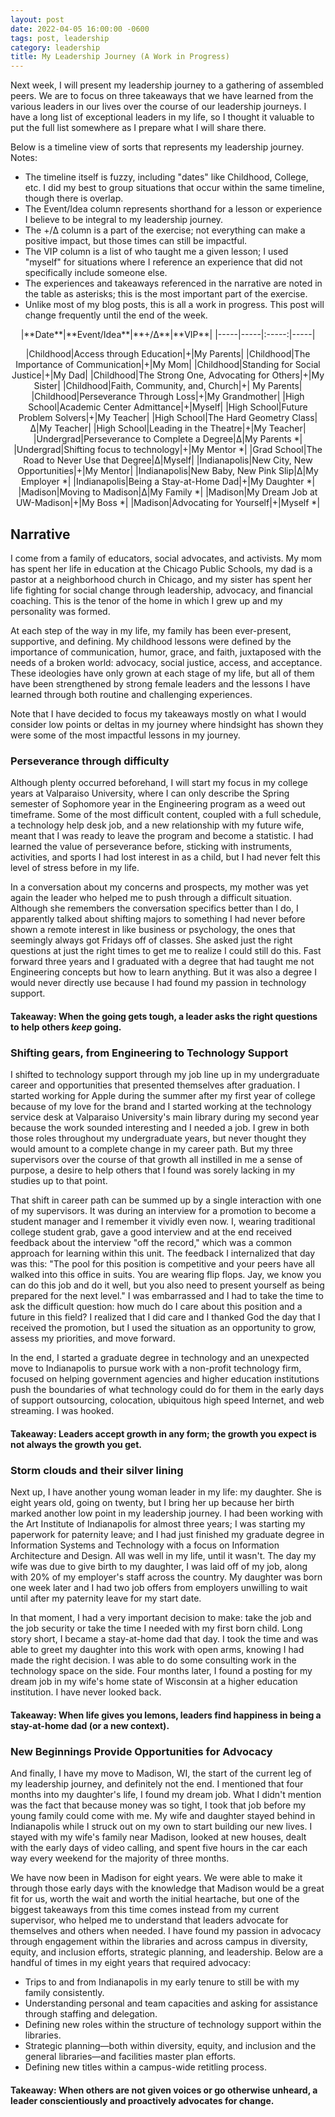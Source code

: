 ```yaml
---
layout: post
date: 2022-04-05 16:00:00 -0600
tags: post, leadership
category: leadership
title: My Leadership Journey (A Work in Progress)
---
```


Next week, I will present my leadership journey to a gathering of assembled peers. We are to focus on three takeaways that we have learned from the various leaders in our lives over the course of our leadership journeys. I have a long list of exceptional leaders in my life, so I thought it valuable to put the full list somewhere as I prepare what I will share there. 

Below is a timeline view of sorts that represents my leadership journey.
Notes:
- The timeline itself is fuzzy, including "dates" like Childhood, College, etc. I did my best to group situations that occur within the same timeline, though there is overlap.
- The Event/Idea column represents shorthand for a lesson or experience I believe to be integral to my leadership journey.
- The +/Δ column is a part of the exercise; not everything can make a positive impact, but those times can still be impactful.
- The VIP column is a list of who taught me a given lesson; I used "myself" for situations where I reference an experience that did not specifically include someone else.
- The experiences and takeaways referenced in the narrative are noted in the table as asterisks; this is the most important part of the exercise.
- Unlike most of my blog posts, this is all a work in progress. This post will change frequently until the end of the week.

<center>
|**Date**|**Event/Idea**|**+/Δ**|**VIP**|
|-----|-----|:-----:|-----|

|Childhood|Access through Education|+|My Parents|
|Childhood|The Importance of Communication|+|My Mom|
|Childhood|Standing for Social Justice|+|My Dad|
|Childhood|The Strong One, Advocating for Others|+|My Sister|
|Childhood|Faith, Community, and, Church|+|	My Parents|
|Childhood|Perseverance Through Loss|+|My Grandmother|
|High School|Academic Center Admittance|+|Myself|
|High School|Future Problem Solvers|+|My Teacher|
|High School|The Hard Geometry Class|Δ|My Teacher|
|High School|Leading in the Theatre|+|My Teacher|
|Undergrad|Perseverance to Complete a Degree|Δ|My Parents *|
|Undergrad|Shifting focus to technology|+|My Mentor *|
|Grad School|The Road to Never Use that Degree|Δ|Myself|
|Indianapolis|New City, New Opportunities|+|My Mentor|
|Indianapolis|New Baby, New Pink Slip|Δ|My Employer *|
|Indianapolis|Being a Stay-at-Home Dad|+|My Daughter *|
|Madison|Moving to Madison|Δ|My Family *|
|Madison|My Dream Job at UW-Madison|+|My Boss *|
|Madison|Advocating for Yourself|+|Myself *|
</center>

## Narrative

I come from a family of educators, social advocates, and activists. My mom has spent her life in education at the Chicago Public Schools, my dad is a pastor at a neighborhood church in Chicago, and my sister has spent her life fighting for social change through leadership, advocacy, and financial coaching. This is the tenor of the home in which I grew up and my personality was formed.

At each step of the way in my life, my family has been ever-present, supportive, and defining. My childhood lessons were defined by the importance of communication, humor, grace, and faith, juxtaposed with the needs of a broken world: advocacy, social justice, access, and acceptance. These ideologies have only grown at each stage of my life, but all of them have been strengthened by strong female leaders and the lessons I have learned through both routine and challenging experiences.

Note that I have decided to focus my takeaways mostly on what I would consider low points or deltas in my journey where hindsight has shown they were some of the most impactful lessons in my journey.

### Perseverance through difficulty

Although plenty occurred beforehand, I will start my focus in my college years at Valparaiso University, where I can only describe the Spring semester of Sophomore year in the Engineering program as a weed out timeframe. Some of the most difficult content, coupled with a full schedule, a technology help desk job, and a new relationship with my future wife, meant that I was ready to leave the program and become a statistic. I had learned the value of perseverance before, sticking with instruments, activities, and sports I had lost interest in as a child, but I had never felt this level of stress before in my life.

In a conversation about my concerns and prospects, my mother was yet again the leader who helped me to push through a difficult situation. Although she remembers the conversation specifics better than I do, I apparently talked about shifting majors to something I had never before shown a remote interest in like business or psychology, the ones that seemingly always got Fridays off of classes. She asked just the right questions at just the right times to get me to realize I could still do this. Fast forward three years and I graduated with a degree that had taught me not Engineering concepts but how to learn anything. But it was also a degree I would never directly use because I had found my passion in technology support.

#### Takeaway: When the going gets tough, a leader asks the right questions to help others *keep* going.

### Shifting gears, from Engineering to Technology Support

I shifted to technology support through my job line up in my undergraduate career and opportunities that presented themselves after graduation. I started working for Apple during the summer after my first year of college because of my love for the brand and I started working at the technology service desk at Valparaiso University's main library during my second year because the work sounded interesting and I needed a job. I grew in both those roles throughout my undergraduate years, but never thought they would amount to a complete change in my career path. But my three supervisors over the course of that growth all instilled in me a sense of purpose, a desire to help others that I found was sorely lacking in my studies up to that point.

That shift in career path can be summed up by a single interaction with one of my supervisors. It was during an interview for a promotion to become a student manager and I remember it vividly even now. I, wearing traditional college student grab, gave a good interview and at the end received feedback about the interview "off the record," which was a common approach for learning within this unit. The feedback I internalized that day was this: "The pool for this position is competitive and your peers have all walked into this office in suits. You are wearing flip flops. Jay, we know you can do this job and do it well, but you also need to present yourself as being prepared for the next level." I was embarrassed and I had to take the time to ask the difficult question: how much do I care about this position and a future in this field? I realized that I did care and I thanked God the day that I received the promotion, but I used the situation as an opportunity to grow, assess my priorities, and move forward. 

In the end, I started a graduate degree in technology and an unexpected move to Indianapolis to pursue work with a non-profit technology firm, focused on helping government agencies and higher education institutions push the boundaries of what technology could do for them in the early days of support outsourcing, colocation, ubiquitous high speed Internet, and web streaming. I was hooked.

#### Takeaway: Leaders accept growth in any form; the growth you expect is not always the growth you get.

### Storm clouds and their silver lining 

Next up, I have another young woman leader in my life: my daughter. She is eight years old, going on twenty, but I bring her up because her birth marked another low point in my leadership journey. I had been working with the Art Institute of Indianapolis for almost three years; I was starting my paperwork for paternity leave; and I had just finished my graduate degree in Information Systems and Technology with a focus on Information Architecture and Design. All was well in my life, until it wasn't. The day my wife was due to give birth to my daughter, I was laid off of my job, along with 20% of my employer's staff across the country. My daughter was born one week later and I had two job offers from employers unwilling to wait until after my paternity leave for my start date.

In that moment, I had a very important decision to make: take the job and the job security or take the time I needed with my first born child. Long story short, I became a stay-at-home dad that day. I took the time and was able to greet my daughter into this work with open arms, knowing I had made the right decision. I was able to do some consulting work in the technology space on the side. Four months later, I found a posting for my dream job in my wife's home state of Wisconsin at a higher education institution. I have never looked back.

#### Takeaway: When life gives you lemons, leaders find happiness in being a stay-at-home dad (or a new context).

### New Beginnings Provide Opportunities for Advocacy

And finally, I have my move to Madison, WI, the start of the current leg of my leadership journey, and definitely not the end. I mentioned that four months into my daughter's life, I found my dream job. What I didn't mention was the fact that because money was so tight, I took that job before my young family could come with me. My wife and daughter stayed behind in Indianapolis while I struck out on my own to start building our new lives. I stayed with my wife's family near Madison, looked at new houses, dealt with the early days of video calling, and spent five hours in the car each way every weekend for the majority of three months.

We have now been in Madison for eight years. We were able to make it through those early days with the knowledge that Madison would be a great fit for us, worth the wait and worth the initial heartache, but one of the biggest takeaways from this time comes instead from my current supervisor, who helped me to understand that leaders advocate for themselves and others when needed. I have found my passion in advocacy through engagement within the libraries and across campus in diversity, equity, and inclusion efforts, strategic planning, and leadership. Below are a handful of times in my eight years that required advocacy:

- Trips to and from Indianapolis in my early tenure to still be with my family consistently.
- Understanding personal and team capacities and asking for assistance through staffing and delegation.
- Defining new roles within the structure of technology support within the libraries.
- Strategic planning—both within diversity, equity, and inclusion and the general libraries—and facilities master plan efforts.
- Defining new titles within a campus-wide retitling process.

#### Takeaway: When others are not given voices or go otherwise unheard, a leader conscientiously and proactively advocates for change.